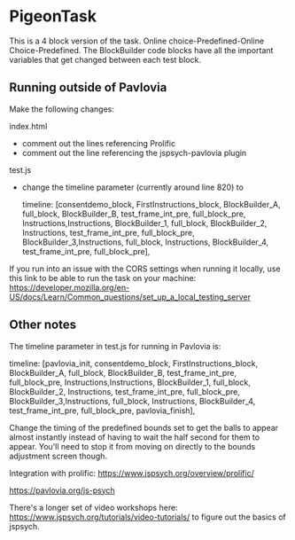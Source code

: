 # PigeonTask

This is a 4 block version of the task. Online choice-Predefined-Online Choice-Predefined. The BlockBuilder code blocks have all the important variables that get changed between each test block.

## Running outside of Pavlovia

Make the following changes:

index.html
- comment out the lines referencing Prolific
- comment out the line referencing the jspsych-pavlovia plugin

test.js
- change the timeline parameter (currently around line 820) to

  timeline: [consentdemo_block, FirstInstructions_block, BlockBuilder_A, full_block, BlockBuilder_B, test_frame_int_pre, full_block_pre, Instructions,Instructions,  BlockBuilder_1, full_block, BlockBuilder_2, Instructions, test_frame_int_pre, full_block_pre, BlockBuilder_3,Instructions, full_block, Instructions, BlockBuilder_4, test_frame_int_pre, full_block_pre],

If you run into an issue with the CORS settings when running it locally, use this link to be able to run the task on your machine: https://developer.mozilla.org/en-US/docs/Learn/Common_questions/set_up_a_local_testing_server

## Other notes

The timeline parameter in test.js for running in Pavlovia is:

  timeline: [pavlovia_init, consentdemo_block, FirstInstructions_block, BlockBuilder_A, full_block, BlockBuilder_B, test_frame_int_pre, full_block_pre, Instructions,Instructions,  BlockBuilder_1, full_block, BlockBuilder_2, Instructions, test_frame_int_pre, full_block_pre, BlockBuilder_3,Instructions, full_block, Instructions, BlockBuilder_4, test_frame_int_pre, full_block_pre, pavlovia_finish],

Change the timing of the predefined bounds set  to get the balls to appear almost instantly instead of having to wait the half second for them to appear. You'll need to stop it from moving on directly to the bounds adjustment screen though.

Integration with prolific: https://www.jspsych.org/overview/prolific/

https://pavlovia.org/js-psych

There's a longer set of video workshops here: https://www.jspsych.org/tutorials/video-tutorials/ to figure out the basics of jspsych.
